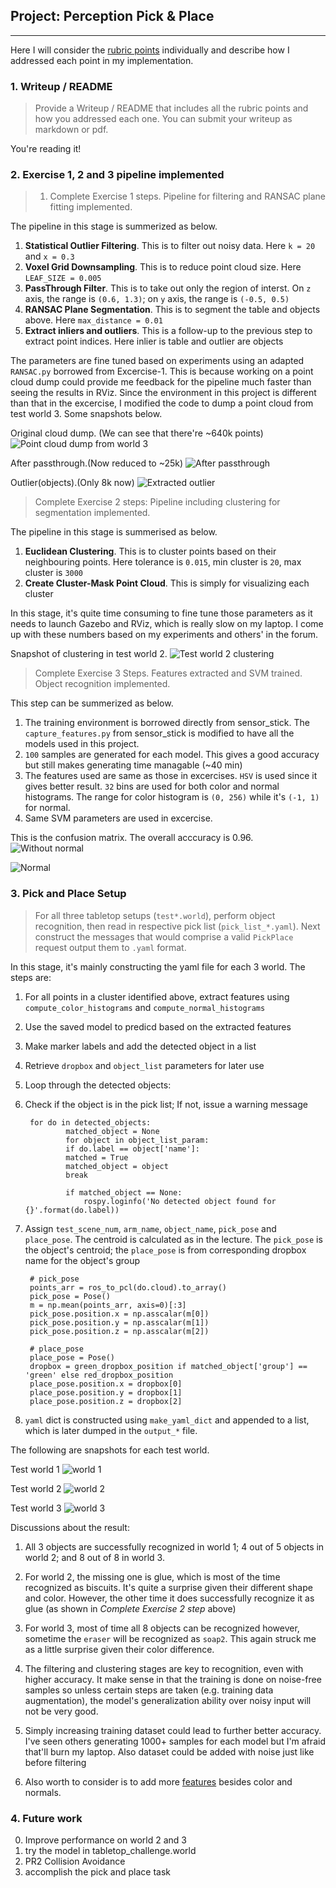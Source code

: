 ## Project: Perception Pick & Place

---

Here I will consider the [rubric points](https://review.udacity.com/#!/rubrics/1067/view) individually and describe how I addressed each point in my implementation.  

[//]: # (Image reference)
[world3]: ./images/world3.png
[passthrough]: ./images/passthrough.png
[outlier]: ./images/outlier.png
[cluster]: ./images/cluster.png
[confusion_nonormal]: ./images/confusion_nonormal.png
[confusion_normal]: ./images/confusion_normal.png
[world1_rviz]: ./images/world1_rviz.png
[world2_rviz]: ./images/world2_rviz.png
[world3_rviz]: ./images/world3_rviz.png

### 1. Writeup / README

> Provide a Writeup / README that includes all the rubric points and how you addressed each one.  You can submit your writeup as markdown or pdf.  

You're reading it!

### 2. Exercise 1, 2 and 3 pipeline implemented
> 1. Complete Exercise 1 steps. Pipeline for filtering and RANSAC plane fitting implemented.

The pipeline in this stage is summerized as below.

1. **Statistical Outlier Filtering**. This is to filter out noisy data. Here `k = 20` and `x = 0.3`
2. **Voxel Grid Downsampling**. This is to reduce point cloud size. Here `LEAF_SIZE = 0.005`
3. **PassThrough Filter**. This is to take out only the region of interst. On `z` axis, the range is `(0.6, 1.3)`; on `y` axis, the range is `(-0.5, 0.5)`
4. **RANSAC Plane Segmentation**. This is to segment the table and objects above. Here `max_distance = 0.01`
5. **Extract inliers and outliers**. This is a follow-up to the previous step to extract point indices. Here inlier is table and outlier are objects

The parameters are fine tuned based on experiments using an adapted `RANSAC.py` borrowed from Excercise-1. This is because working on a point cloud dump could provide me feedback for the pipeline much faster than seeing the results in RViz. Since the environment in this project is different than that in the excercise, I modified the code to dump a point cloud from test world 3. Some snapshots below.

Original cloud dump. (We can see that there're ~640k points)
![Point cloud dump from world 3][world3]

After passthrough.(Now reduced to ~25k)
![After passthrough][passthrough]

Outlier(objects).(Only 8k now)
![Extracted outlier][outlier]


> Complete Exercise 2 steps: Pipeline including clustering for segmentation implemented.  

The pipeline in this stage is summerised as below.

1. **Euclidean Clustering**. This is to cluster points based on their neighbouring points. Here tolerance is `0.015`, min cluster is `20`, max cluster is `3000`
2. **Create Cluster-Mask Point Cloud**. This is simply for visualizing each cluster

In this stage, it's quite time consuming to fine tune those parameters as it needs to launch Gazebo and RViz, which is really slow on my laptop. I come up with these numbers based on my experiments and others' in the forum.

Snapshot of clustering in test world 2.
![Test world 2 clustering][cluster]


> Complete Exercise 3 Steps. Features extracted and SVM trained. Object recognition implemented.

This step can be summerized as below.
1. The training environment is borrowed directly from sensor_stick. The `capture_features.py` from sensor_stick is modified to have all the models used in this project.
2. `100` samples are generated for each model. This gives a good accuracy but still makes generating time managable (~40 min)
3. The features used are same as those in excercises. `HSV` is used since it gives better result. `32` bins are used for both color and normal histograms. The range for color histogram is `(0, 256)` while it's `(-1, 1)` for normal. 
4. Same SVM parameters are used in excercise.

This is the confusion matrix. The overall acccuracy is 0.96. 
![Without normal][confusion_nonormal]

![Normal][confusion_normal]



### 3. Pick and Place Setup

> For all three tabletop setups (`test*.world`), perform object recognition, then read in respective pick list (`pick_list_*.yaml`). Next construct the messages that would comprise a valid `PickPlace` request output them to `.yaml` format.

In this stage, it's mainly constructing the yaml file for each 3 world. The steps are:

1. For all points in a cluster identified above, extract features using `compute_color_histograms` and `compute_normal_histograms`
2. Use the saved model to predicd based on the extracted features
3. Make marker labels and add the detected object in a list
1. Retrieve `dropbox` and `object_list` parameters for later use
2. Loop through the detected objects:
3. Check if the object is in the pick list; If not, issue a warning message
	
		for do in detected_objects:
        		matched_object = None
        		for object in object_list_param:
            	if do.label == object['name']:
              	matched = True
              	matched_object = object
              	break
        
        		if matched_object == None:
            		rospy.loginfo('No detected object found for {}'.format(do.label))
            		
4. Assign `test_scene_num`, `arm_name`, `object_name`, `pick_pose` and `place_pose`. The centroid is calculated as in the lecture. The `pick_pose` is the object's centroid; the `place_pose` is from corresponding dropbox name for the object's group

		# pick_pose
		points_arr = ros_to_pcl(do.cloud).to_array()
		pick_pose = Pose()
		m = np.mean(points_arr, axis=0)[:3]
		pick_pose.position.x = np.asscalar(m[0])
		pick_pose.position.y = np.asscalar(m[1])
		pick_pose.position.z = np.asscalar(m[2])
		
		# place_pose
		place_pose = Pose()
		dropbox = green_dropbox_position if matched_object['group'] == 'green' else red_dropbox_position
		place_pose.position.x = dropbox[0]
		place_pose.position.y = dropbox[1]
		place_pose.position.z = dropbox[2]

5. `yaml` dict is constructed using `make_yaml_dict` and appended to a list, which is later dumped in the `output_*` file.

The following are snapshots for each test world.

Test world 1
![world 1][world1_rviz]

Test world 2
![world 2][world2_rviz]

Test world 3
![world 3][world3_rviz]

Discussions about the result:

1. All 3 objects are successfully recognized in world 1; 4 out of 5 objects in world 2; and 8 out of 8 in world 3.

2. For world 2, the missing one is glue, which is most of the time recognized as biscuits. It's quite a surprise given their different shape and color. However, the other time it does successfully recognize it as glue (as shown in _Complete Exercise 2 step_ above)

3. For world 3, most of time all 8 objects can be recognized however, sometime the `eraser` will be recognized as `soap2`. This again struck me as a little surprise given their color difference.

4. The filtering and clustering stages are key to recognition, even with higher accuracy. It make sense in that the training is done on noise-free samples so unless certain steps are taken (e.g. training data augmentation), the model's generalization ability over noisy input will not be very good. 

5. Simply increasing training dataset could lead to further better accuracy. I've seen others generating 1000+ samples for each model but I'm afraid that'll burn my laptop. Also dataset could be added with noise just like before filtering

6. Also worth to consider is to add more [features](http://cs229.stanford.edu/proj2015/171_report.pdf) besides color and normals. 


### 4. Future work
0. Improve performance on world 2 and 3
1. try the model in tabletop_challenge.world
2. PR2 Collision Avoidance
3. accomplish the pick and place task